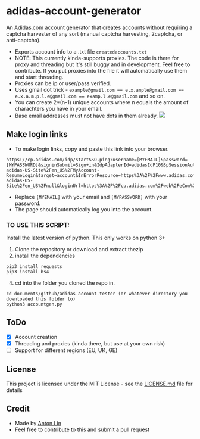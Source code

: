 # adidas-account-generator

An Adidas.com account generator that creates accounts without requiring a captcha harvester of any sort (manual captcha harvesting, 2captcha, or anti-captcha).
* Exports account info to a .txt file ```createdaccounts.txt```
* NOTE: This currently kinda-supports proxies. The code is there for proxy and threading but it's still buggy and in development. Feel free to contribute. If you put proxies into the file it will automatically use them and start threading.
* Proxies can be ip or user/pass verified.
* Uses gmail dot trick - ```example@gmail.com == e.x.ample@gmail.com == e.x.a.m.p.l.e@gmail.com == examp.l.e@gmail.com``` and so on.
* You can create 2*(n-1) unique accounts where n equals the amount of charachters you have in your email.
* Base email addresses must not have dots in them already.
![](https://github.com/antonjlin/adidas-account-generator/blob/master/Screen%20Shot%202018-01-02%20at%2011.51.38%20PM.png)
## Make login links
* To make login links, copy and paste this link into your browser.
```
https://cp.adidas.com/idp/startSSO.ping?username=[MYEMAIL]&password=[MYPASSWORD]&signinSubmit=Sign+in&IdpAdapterId=adidasIdP10&SpSessionAuthnAdapterId=https%3A%2F%2Fcp.adidas.com%2Fweb%2F&PartnerSpId=sp%3Ademandware&validator_id=adieComDWgb&TargetResource=https%3A%2F%2Fwww.adidas.com%2Fon%2Fdemandware.store%2FSites-adidas-US-Site%2Fen_US%2FMyAccount-ResumeLogin&target=account&InErrorResource=https%3A%2F%2Fwww.adidas.com%2Fon%2Fdemandware.store%2FSites-adidas-US-Site%2Fen_US%2Fnull&loginUrl=https%3A%2F%2Fcp.adidas.com%2Fweb%2FeCom%2Fen_US%2Floadsignin&cd=eCom%7Cen_US%7Ccp.adidas.com%7Cnull&remembermeParam=&app=eCom&locale=US&domain=cp.adidas.com&pfRedirectBaseURL_test=https%3A%2F%2Fcp.adidas.com&pfStartSSOURL_test=https%3A%2F%2Fcp.adidas.com%2Fidp%2FstartSSO.ping%3F&resumeURL_test=&FromFinishRegistraion=&CSRFToken=null
  ```
* Replace ```[MYEMAIL]``` with your email and ```[MYPASSWORD]``` with your password.
* The page should automatically log you into the account.

### TO USE THIS SCRIPT:
Install the latest version of python. This only works on python 3+
1. Clone the repository or download and extract thezip
2. install the dependencies
```
pip3 install requests
pip3 install bs4
```
4. cd into the folder you cloned the repo in. 
```
cd documents/github/adidas-account-tester (or whatever directory you downloaded this folder to)
python3 accountgen.py
```

## ToDo
- [X] Account creation
- [X] Threading and proxies (kinda there, but use at your own risk)
- [ ] Support for different regions (EU, UK, GE)

## License

This project is licensed under the MIT License - see the [LICENSE.md](LICENSE.md) file for details

## Credit
* Made by [Anton Lin](https://github.com/user/antonjlin)
* Feel free to contribute to this and submit a pull request
